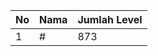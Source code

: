 | No | Nama            | Jumlah Level |
|----|-----------------|--------------|
| 1  | #    |    873        |
